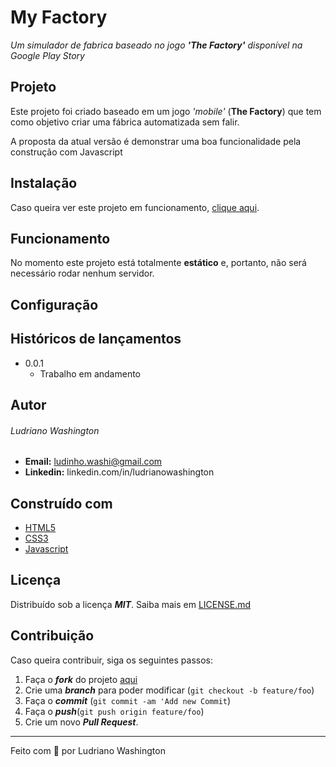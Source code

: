 # My Factory
_Um simulador de fabrica baseado no jogo **'The Factory'** disponível na Google Play Story_


## Projeto
Este projeto foi criado baseado em um jogo _'mobile'_ (**The Factory**) que tem como objetivo criar uma fábrica automatizada sem falir. 

A proposta da atual versão é demonstrar uma boa funcionalidade pela construção com Javascript

## Instalação

Caso queira ver este projeto em funcionamento, [clique aqui](ludrianowashington.github.io/myfactory).

## Funcionamento

No momento este projeto está totalmente **estático** e, portanto, não será necessário rodar nenhum servidor. 

## Configuração 


## Históricos de lançamentos

  - 0.0.1
    - Trabalho em andamento

## Autor

###### Ludriano Washington 
  - **Email:** ludinho.washi@gmail.com
  - **Linkedin:** linkedin.com/in/ludrianowashington

## Construído com

  * [HTML5]()
  * [CSS3]()
  * [Javascript]()
  
## Licença

Distribuído sob a licença *__MIT__*. Saiba mais em [LICENSE.md](LICENSE.md)


## Contribuição

Caso queira contribuir, siga os seguintes passos:
  
  1. Faça o *__fork__* do projeto [aqui](http://github.com/ludrianowashington/myfactory/fork)
  2. Crie uma **_branch_** para poder modificar (```git checkout -b feature/foo```)
  3. Faça o **_commit_** (```git commit -am 'Add new Commit```)
  4. Faça o __*push*__(```git push origin feature/foo```)  
  5. Crie um novo **_Pull Request_**.

---
Feito com &#x1f493; por Ludriano Washington
